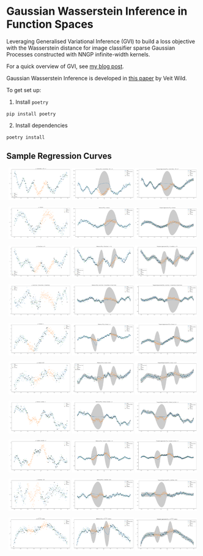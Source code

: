 # Gaussian Wasserstein Inference in Function Spaces

Leveraging Generalised Variational Inference (GVI) to build a loss objective with the Wasserstein distance for image classifier sparse Gaussian Processes constructed with NNGP infinite-width kernels.

For a quick overview of GVI, see <a href="https://jswu18.github.io/posts/2023/07/generalised-variational-inference/">my blog post</a>.

Gaussian Wasserstein Inference is developed in <a href="https://arxiv.org/pdf/2205.06342.pdf">this paper</a> by Veit Wild.

To get set up:

1. Install `poetry`

```shell
pip install poetry
```

2. Install dependencies

```shell
poetry install
```

## Sample Regression Curves

<p align="middle">
  <img src="experiments/regression/outputs/curve0/curve0.png" width="32%" />
  <img src="experiments/regression/outputs/curve0/reference.png" width="32%" />
  <img src="experiments/regression/outputs/curve0/tempered.png" width="32%" />
</p>
<p align="middle">
  <img src="experiments/regression/outputs/curve1/curve1.png" width="32%" />
  <img src="experiments/regression/outputs/curve1/reference.png" width="32%" />
  <img src="experiments/regression/outputs/curve1/tempered.png" width="32%" />
</p>
<p align="middle">
  <img src="experiments/regression/outputs/curve2/curve2.png" width="32%" />
  <img src="experiments/regression/outputs/curve2/reference.png" width="32%" />
  <img src="experiments/regression/outputs/curve2/tempered.png" width="32%" />
</p>
<p align="middle">
  <img src="experiments/regression/outputs/curve3/curve3.png" width="32%" />
  <img src="experiments/regression/outputs/curve3/reference.png" width="32%" />
  <img src="experiments/regression/outputs/curve3/tempered.png" width="32%" />
</p>
<p align="middle">
  <img src="experiments/regression/outputs/curve4/curve4.png" width="32%" />
  <img src="experiments/regression/outputs/curve4/reference.png" width="32%" />
  <img src="experiments/regression/outputs/curve4/tempered.png" width="32%" />
</p>
<p align="middle">
  <img src="experiments/regression/outputs/curve5/curve5.png" width="32%" />
  <img src="experiments/regression/outputs/curve5/reference.png" width="32%" />
  <img src="experiments/regression/outputs/curve5/tempered.png" width="32%" />
</p>
<p align="middle">
  <img src="experiments/regression/outputs/curve6/curve6.png" width="32%" />
  <img src="experiments/regression/outputs/curve6/reference.png" width="32%" />
  <img src="experiments/regression/outputs/curve6/tempered.png" width="32%" />
</p>
<p align="middle">
  <img src="experiments/regression/outputs/curve7/curve7.png" width="32%" />
  <img src="experiments/regression/outputs/curve7/reference.png" width="32%" />
  <img src="experiments/regression/outputs/curve7/tempered.png" width="32%" />
</p>
<p align="middle">
  <img src="experiments/regression/outputs/curve8/curve8.png" width="32%" />
  <img src="experiments/regression/outputs/curve8/reference.png" width="32%" />
  <img src="experiments/regression/outputs/curve8/tempered.png" width="32%" />
</p>
<p align="middle">
  <img src="experiments/regression/outputs/curve9/curve9.png" width="32%" />
  <img src="experiments/regression/outputs/curve9/reference.png" width="32%" />
  <img src="experiments/regression/outputs/curve9/tempered.png" width="32%" />
</p>

